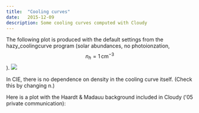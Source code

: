 ```yaml
---
title:  "Cooling curves"
date:   2015-12-09
description: Some cooling curves computed with Cloudy 
---
```


The following plot is produced with the default settings from the 
hazy_coolingcurve program (solar abundances, no photoionzation, $$n_h = 1 \, \mathrm{cm}^{-3}$$).
<img src="{{ site.url }}assets/images/hazy_coolingcurve.png">

In CIE, there is no dependence on density in the cooling curve itself. (Check this by 
changing n.)

Here is a plot with the Haardt & Madauu background included in Cloudy ('05 private communication):
